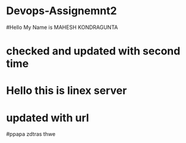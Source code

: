 # Devops-Assignemnt2

#Hello My Name is MAHESH KONDRAGUNTA
# checked and updated with second time
# Hello this is linex server 
# updated with url 
#ppapa
zdtras
thwe
